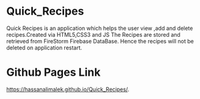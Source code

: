 # Quick_Recipes
Quick Recipes is an application which helps the user view ,add and delete recipes.Created via HTML5,CSS3 and JS The Recipes are stored and retrieved from FireStorm Firebase DataBase. Hence the recipes will not be deleted on application restart.

# Github Pages Link
https://hassanalimalek.github.io/Quick_Recipes/.
